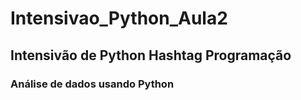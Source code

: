 # Intensivao_Python_Aula2

## Intensivão de Python Hashtag Programação
### Análise de dados usando Python

